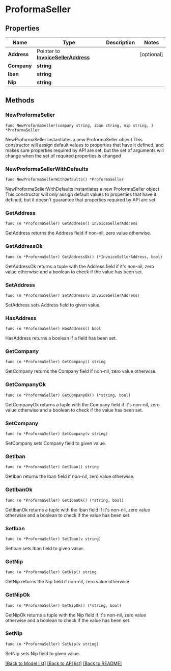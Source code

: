 # ProformaSeller

## Properties

Name | Type | Description | Notes
------------ | ------------- | ------------- | -------------
**Address** | Pointer to [**InvoiceSellerAddress**](InvoiceSellerAddress.md) |  | [optional] 
**Company** | **string** |  | 
**Iban** | **string** |  | 
**Nip** | **string** |  | 

## Methods

### NewProformaSeller

`func NewProformaSeller(company string, iban string, nip string, ) *ProformaSeller`

NewProformaSeller instantiates a new ProformaSeller object
This constructor will assign default values to properties that have it defined,
and makes sure properties required by API are set, but the set of arguments
will change when the set of required properties is changed

### NewProformaSellerWithDefaults

`func NewProformaSellerWithDefaults() *ProformaSeller`

NewProformaSellerWithDefaults instantiates a new ProformaSeller object
This constructor will only assign default values to properties that have it defined,
but it doesn't guarantee that properties required by API are set

### GetAddress

`func (o *ProformaSeller) GetAddress() InvoiceSellerAddress`

GetAddress returns the Address field if non-nil, zero value otherwise.

### GetAddressOk

`func (o *ProformaSeller) GetAddressOk() (*InvoiceSellerAddress, bool)`

GetAddressOk returns a tuple with the Address field if it's non-nil, zero value otherwise
and a boolean to check if the value has been set.

### SetAddress

`func (o *ProformaSeller) SetAddress(v InvoiceSellerAddress)`

SetAddress sets Address field to given value.

### HasAddress

`func (o *ProformaSeller) HasAddress() bool`

HasAddress returns a boolean if a field has been set.

### GetCompany

`func (o *ProformaSeller) GetCompany() string`

GetCompany returns the Company field if non-nil, zero value otherwise.

### GetCompanyOk

`func (o *ProformaSeller) GetCompanyOk() (*string, bool)`

GetCompanyOk returns a tuple with the Company field if it's non-nil, zero value otherwise
and a boolean to check if the value has been set.

### SetCompany

`func (o *ProformaSeller) SetCompany(v string)`

SetCompany sets Company field to given value.


### GetIban

`func (o *ProformaSeller) GetIban() string`

GetIban returns the Iban field if non-nil, zero value otherwise.

### GetIbanOk

`func (o *ProformaSeller) GetIbanOk() (*string, bool)`

GetIbanOk returns a tuple with the Iban field if it's non-nil, zero value otherwise
and a boolean to check if the value has been set.

### SetIban

`func (o *ProformaSeller) SetIban(v string)`

SetIban sets Iban field to given value.


### GetNip

`func (o *ProformaSeller) GetNip() string`

GetNip returns the Nip field if non-nil, zero value otherwise.

### GetNipOk

`func (o *ProformaSeller) GetNipOk() (*string, bool)`

GetNipOk returns a tuple with the Nip field if it's non-nil, zero value otherwise
and a boolean to check if the value has been set.

### SetNip

`func (o *ProformaSeller) SetNip(v string)`

SetNip sets Nip field to given value.



[[Back to Model list]](../README.md#documentation-for-models) [[Back to API list]](../README.md#documentation-for-api-endpoints) [[Back to README]](../README.md)


